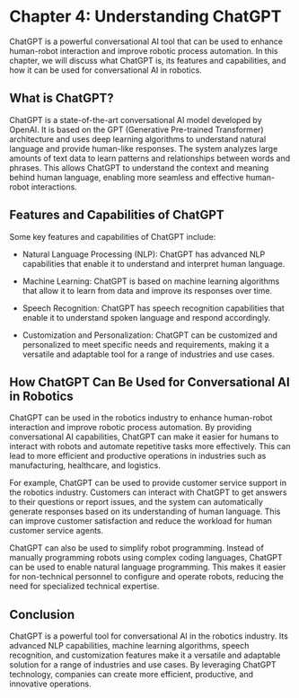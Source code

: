 Chapter 4: Understanding ChatGPT
================================

ChatGPT is a powerful conversational AI tool that can be used to enhance human-robot interaction and improve robotic process automation. In this chapter, we will discuss what ChatGPT is, its features and capabilities, and how it can be used for conversational AI in robotics.

What is ChatGPT?
----------------

ChatGPT is a state-of-the-art conversational AI model developed by OpenAI. It is based on the GPT (Generative Pre-trained Transformer) architecture and uses deep learning algorithms to understand natural language and provide human-like responses. The system analyzes large amounts of text data to learn patterns and relationships between words and phrases. This allows ChatGPT to understand the context and meaning behind human language, enabling more seamless and effective human-robot interactions.

Features and Capabilities of ChatGPT
------------------------------------

Some key features and capabilities of ChatGPT include:

* Natural Language Processing (NLP): ChatGPT has advanced NLP capabilities that enable it to understand and interpret human language.

* Machine Learning: ChatGPT is based on machine learning algorithms that allow it to learn from data and improve its responses over time.

* Speech Recognition: ChatGPT has speech recognition capabilities that enable it to understand spoken language and respond accordingly.

* Customization and Personalization: ChatGPT can be customized and personalized to meet specific needs and requirements, making it a versatile and adaptable tool for a range of industries and use cases.

How ChatGPT Can Be Used for Conversational AI in Robotics
---------------------------------------------------------

ChatGPT can be used in the robotics industry to enhance human-robot interaction and improve robotic process automation. By providing conversational AI capabilities, ChatGPT can make it easier for humans to interact with robots and automate repetitive tasks more effectively. This can lead to more efficient and productive operations in industries such as manufacturing, healthcare, and logistics.

For example, ChatGPT can be used to provide customer service support in the robotics industry. Customers can interact with ChatGPT to get answers to their questions or report issues, and the system can automatically generate responses based on its understanding of human language. This can improve customer satisfaction and reduce the workload for human customer service agents.

ChatGPT can also be used to simplify robot programming. Instead of manually programming robots using complex coding languages, ChatGPT can be used to enable natural language programming. This makes it easier for non-technical personnel to configure and operate robots, reducing the need for specialized technical expertise.

Conclusion
----------

ChatGPT is a powerful tool for conversational AI in the robotics industry. Its advanced NLP capabilities, machine learning algorithms, speech recognition, and customization features make it a versatile and adaptable solution for a range of industries and use cases. By leveraging ChatGPT technology, companies can create more efficient, productive, and innovative operations.
